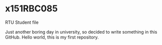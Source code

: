 # x151RBC085
RTU Student file

Just another boring day in university, so decided to write something in this GitHub. Hello world, this is my first repository.
